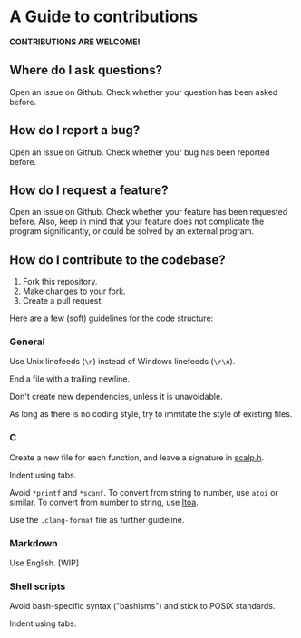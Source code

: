# A Guide to contributions

**CONTRIBUTIONS ARE WELCOME!**

## Where do I ask questions?

Open an issue on Github. Check whether your question has been asked before.

## How do I report a bug?

Open an issue on Github. Check whether your bug has been reported before.

## How do I request a feature?

Open an issue on Github. Check whether your feature has been requested before. Also, keep in mind that your feature does not complicate the program significantly, or could be solved by an external program.

## How do I contribute to the codebase?

1. Fork this repository.
2. Make changes to your fork.
3. Create a pull request.

Here are a few (soft) guidelines for the code structure:

### General

Use Unix linefeeds (`\n`) instead of Windows linefeeds (`\r\n`).

End a file with a trailing newline.

Don't create new dependencies, unless it is unavoidable.

As long as there is no coding style, try to immitate the style of existing files.

### C

Create a new file for each function, and leave a signature in [scalp.h](scalp.h).

Indent using tabs.

Avoid `*printf` and `*scanf`. To convert from string to number, use `atoi` or similar. To convert from number to string, use [Itoa](https://github.com/nmke-de/Itoa).

Use the `.clang-format` file as further guideline.

### Markdown

Use English. [WIP]

### Shell scripts

Avoid bash-specific syntax ("bashisms") and stick to POSIX standards.

Indent using tabs.
